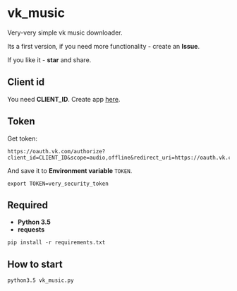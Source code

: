 # vk_music

Very-very simple vk music downloader.

Its a first version, if you need more functionality - create an **Issue**.

If you like it - **star** and share.

## Client id

You need **CLIENT_ID**. Create app [here](https://vk.com/dev/standalone).

## Token

Get token:

```
https://oauth.vk.com/authorize?client_id=CLIENT_ID&scope=audio,offline&redirect_uri=https://oauth.vk.com/blank.html&display=page&response_type=token
```

And save it to **Environment variable** `TOKEN`.

```
export TOKEN=very_security_token
```

## Required

- **Python 3.5**
- **requests**

```
pip install -r requirements.txt
```

## How to start

```
python3.5 vk_music.py
```

